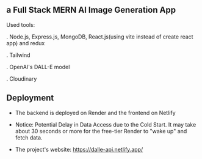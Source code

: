 ## a Full Stack MERN AI Image Generation App 

Used tools:

. Node.js, Express.js, MongoDB, React.js(using vite instead of create react app) and redux

. Tailwind

. OpenAI's DALL-E model

. Cloudinary

## Deployment

- The backend is deployed on Render and the frontend on Netlify

- Notice: Potential Delay in Data Access due to the Cold Start. It may take about 30 seconds or more for the free-tier Render to "wake up" and fetch data.

- The project's website: https://dalle-api.netlify.app/
